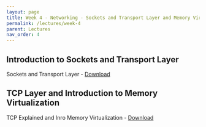 ```yaml
---
layout: page
title: Week 4 - Networking - Sockets and Transport Layer and Memory Virtualization
permalink: /lectures/week-4
parent: Lectures
nav_order: 4
---
```


## Introduction to Sockets and Transport Layer

Sockets and Transport Layer - [Download](https://karthikv1392.github.io/cs3301_osn/slides/OSN_L07.pdf)

## TCP Layer and Introduction to Memory Virtualization

TCP Explained and Inro Memory Virtualization - [Download](https://karthikv1392.github.io/cs3301_osn/slides/OSN_L08.pdf)

